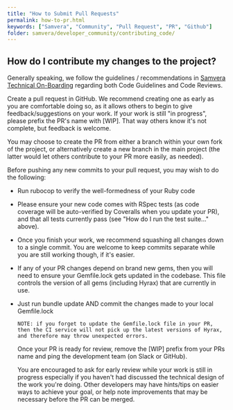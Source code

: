 ```yaml
---
title: "How to Submit Pull Requests"
permalink: how-to-pr.html
keywords: ["Samvera", "Community", "Pull Request", "PR", "Github"]
folder: samvera/developer_community/contributing_code/
---
```

## How do I contribute my changes to the project?

Generally speaking, we follow the guidelines / recommendations in [Samvera Technical On-Boarding](https://github.com/escowles/technical-onboarding/blob/master/code.md) regarding both Code Guidelines and Code Reviews.

Create a pull request in GitHub. We recommend creating one as early as you are comfortable doing so, as it allows others to begin to give feedback/suggestions on your work.  If your work is still "in progress", please prefix the PR's name with [WIP]. That way others know it's not complete, but feedback is welcome.

You may choose to create the PR from either a branch within your own fork of the project, or alternatively create a new branch in the main project (the latter would let others contribute to your PR more easily, as needed).

Before pushing any new commits to your pull request, you may wish to do the following:

  * Run rubocop to verify the well-formedness of your Ruby code
  * Please ensure your new code comes with RSpec tests (as code coverage will be auto-verified by Coveralls when you update your PR), and that all tests currently pass (see "How do I run the test suite..." above).
  * Once you finish your work, we recommend squashing all changes down to a single commit. You are welcome to keep commits separate while you are still working though, if it's easier.
  * If any of your PR changes depend on brand new gems, then you will need to ensure your Gemfile.lock gets updated in the codebase. This file controls the version of all gems (including Hyrax) that are currently in use.
  * Just run bundle update AND commit the changes made to your local Gemfile.lock

        NOTE: if you forget to update the Gemfile.lock file in your PR, then the CI service will not pick up the latest versions of Hyrax, and therefore may throw unexpected errors.

    Once your PR is ready for review, remove the [WIP] prefix from your PRs name and ping the development team (on Slack or GitHub).

    You are encouraged to ask for early review while your work is still in progress especially if you haven't had discussed the technical design of the work you're doing. Other developers may have hints/tips on easier ways to achieve your goal, or help note improvements that may be necessary before the PR can be merged.
